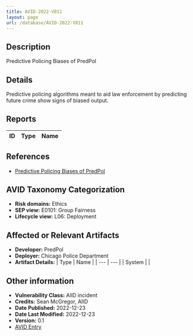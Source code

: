 ```yaml
---
title: AVID-2022-V011
layout: page
url: /database/AVID-2022-V011
---
```


## Description

Predictive Policing Biases of PredPol

## Details

Predictive policing algorithms meant to aid law enforcement by predicting future crime show signs of biased output.

## Reports 

| ID | Type | Name |
| --- | --- | --- | 

## References

- [Predictive Policing Biases of PredPol](https://incidentdatabase.ai/cite/54)

## AVID Taxonomy Categorization

- **Risk domains:** Ethics
- **SEP view:** E0101: Group Fairness
- **Lifecycle view:** L06: Deployment

## Affected or Relevant Artifacts

- **Developer:** PredPol
- **Deployer:** Chicago Police Department
- **Artifact Details:**
| Type | Name |
| --- | --- | 
| System |  |

## Other information

- **Vulnerability Class:** AIID incident
- **Credits:** Sean McGregor, AIID
- **Date Published:** 2022-12-23
- **Date Last Modified:** 2022-12-23
- **Version:** 0.1
- [AVID Entry](https://github.com/avidml/avid-db/tree/main/vulnerabilities/2022/AVID-2022-V011.json)

